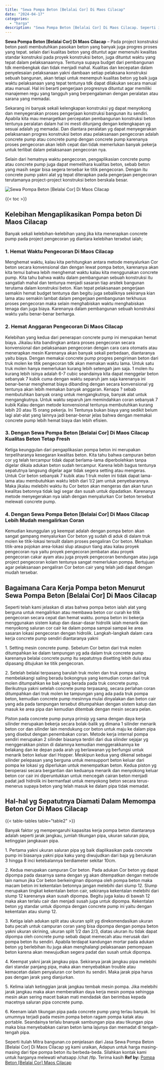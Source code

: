 ```yaml
---
title: "Sewa Pompa Beton [Belalai Cor] Di Maos Cilacap"
date: "2024-04-17"
categories: 
  - "harga"
description: "Sewa Pompa Beton [Belalai Cor] Di Maos Cilacap. Seperti itulah Mitra bangunan.co penjelasan dari Jasa Sewa Pompa Beton [Belalai Cor] Di Maos Cilacap yg kam..."
---
```


**Sewa Pompa Beton \[Belalai Cor\] Di Maos Cilacap** – Pada project konstruksi beton pasti membutuhkan pasokan beton yang banyak juga progres proses yang tepat. selain dari kualitas beton yang dituntut agar memenuhi kwalitas standar konstruksi pada proyek konstruksi beton, juga dituntut waktu yang tepat dalam pelaksanaannya. Tentunya supaya budget dari pembangunan tdk membengkak dan tidak menjadi mahal. Kualitas dan kecepatan dalam penyelesaian pelaksanaan yakni dambaan setiap pelaksana konstruksi sebuah bangunan, akan tetapi untuk menempuh kualitas beton yg baik juga waktu pelaksanaan yang tepat tentunya tdk dapat dilakukan secara manual atau manual. Hal ini berarti pengerjaan progresnya dituntut agar memiliki manajemen regu yang tangguh yang berpengalaman dengan peralatan atau sarana yang memadai.

Sekarang ini banyak sekali kelengkapan konstruksi yg dapat menyokong dan menyegerakan proses pengerjaan konstruksi bangunan itu sendiri. Apabila kita mau menargetkan percepatan pembangunan konstruksi beton tentunya peralatan dalam hal ini mesti ditunjang dengan kelengkapan yg sesuai adalah yg memadai. Dan diantara peralatan yg dapat menyegerakan pelaksanaan progres konstruksi beton atau pelaksanaan pengecoran adalah concrete pump atau concrete pump dengan concrete pump karenanya proses pengecoran akan lebih cepat dan tidak memerlukan banyak pekerja untuk terlibat dalam pelaksanaan pengecoran nya.

Selain dari hematnya waktu pengecoran, pengaplikasian concrete pump atau concrete pump juga dapat memelihara kualitas beton, sebab beton yang masih segar bisa segera tersebar ke titik pengecoran. Dengan itu concrete pump yakni alat yg tepat diterapkan pada pengerjaan pengecoran terutamanya project-project konstruksi beton berskala besar.

![Sewa Pompa Beton [Belalai Cor] Di Maos Cilacap](/images/sewa-concrete-pump-38.png)

{{< toc >}}

## Kelebihan Mengaplikasikan Pompa beton Di Maos Cilacap

Banyak sekali kelebihan-kelebihan yang jika kita menerapkan concrete pump pada project pengecoran yg diantara kelebihan tersebut ialah;

### 1\. Hemat Waktu Pengecoran Di Maos Cilacap

Menghemat waktu, kalau kita perhitungkan antara metode menyalurkan Cor beton secara konvensional dan dengan lewat pompa beton, karenanya akan kita temui bahwa lebih menghemat waktu kalau kita menggunakan concrete pump. Kita tahu bahwa waktu dalam pembangunan sebuah konstruksi itu sangatlah mahal dan tentunya menjadi sasaran tiap arsitek bangunan terutama dalam konstruksi beton. Kian tepat pelaksanaan pengerjaan semakin hemat budget tentunya dan begitu juga sebaliknya sekiranya kian lama atau semakin lambat dalam pengerjaan pembangunan terkhusus proses pengecoran maka selain menghabiskan waktu menghabiskan tenaga dan juga biaya. Karenanya dalam pembangunan sebuah konstruksi waktu yaitu benar-benar berharga.

### 2\. Hemat Anggaran Pengecoran Di Maos Cilacap

Kelebihan yang kedua dari penerapan concrete pump ini merupakan hemat biaya. Jikalau kita bandingkan antara proses pengecoran secara konvensional dan pelaksanaan pengecoran dengan cara cara otomatis atau menerapkan mesin Karenanya akan banyak sekali perbedaan, diantaranya yaitu biaya. Dengan memakai concrete pump progres pengiriman beton dari truk molen ke titik pengecoran tdk akan memakan waktu lama. Untuk satu truk molen hanya memerlukan kurang lebih setengah jam saja. 1 molen itu kurang lebih isinya adalah 6-7 cubic seandainya kita dapat menggelar beton sebanyak 7 kubik cuma dengan waktu separuh jam saja karenanya ini benar-benar menghemat biaya dibanding dengan secara konvensional yg tentunya akan lebih memakan banyak anggaran. Kenapa ? sebab membutuhkan banyak orang untuk mengangkutnya, banyak alat untuk mengangkutnya. Untuk waktu separuh jam memindahkan coran sebanyak 7 kubik Kalau dengan metode konvensional tentunya membutuhkan kurang lebih 20 atau 15 orang pekerja. Ini Tentunya bukan biaya yang sedikit belum lagi alat-alat yang lainnya jadi benar-benar jelas bahwa dengan memakai concrete pump lebih hemat biaya dan lebih efisien.

### 3\. Dengan Sewa Pompa Beton \[Belalai Cor\] Di Maos Cilacap Kualitas Beton Tetap Fresh

Ketiga keunggulan dari pengaplikasian pompa beton ini merupakan terpeliharanya kesegaran kwalitas beton. Kita tahu bahwa campuran beton cor yg telah tercampur tidak dapat berlama-lama diperbolehkan tanpa digelar dikala adukan beton sudah tercampur. Karena lebih bagus tentunya sepatutnya langsung digelar agar tidak segera setting atau mengeras. Untuk Cor beton sebanyak 7 kubik atau 1 truk molen ini tidak dapat lama-lama atau membutuhkan waktu lebih dari 1/2 jam untuk penyebarannya. Maka jikalau melebihi waktu itu Cor beton akan mengeras dan akan turun kwalitas betonnya tidak lagi segar dan susah untuk dipadatkan. Karenanya metode menyegerakan nya ialah dengan menyalurkan Cor beton tersebut melewati concrete pump.

### 4\. Dengan Sewa Pompa Beton \[Belalai Cor\] Di Maos Cilacap Lebih Mudah mengalirkan Coran

Kemudian keunggulan yg keempat adalah dengan pompa beton akan sangat gampang menyalurkan Cor beton yg sudah di aduk di dalam truk molen ke titik-lokasi tersulit dalam proses pengaliran Cor beton. Misalkan titik-area pojokan area-lokasi slup ataupun tiang atau kalau proyek pengecoran nya yaitu proyek pengecoran jembatan atau proyek pengecoran cakar ayam atau juga proyek pengecoran bendungan atau juga project pengecoran kolam tentunya sangat memerlukan pompa. Bertujuan agar pelaksanaan pengaliran Cor beton cair yang telah jadi dapat dengan mudah tersebar.

## Bagaimana Cara Kerja Pompa beton Menurut Sewa Pompa Beton \[Belalai Cor\] Di Maos Cilacap

Seperti telah kami jelaskan di atas bahwa pompa beton ialah alat yang berguna untuk mengalirkan atau membawa beton cor curah ke titik pengecoran secara cepat dan hemat waktu. pompa beton ini bekerja menggunakan sistem katup dan dasar-dasar hidrolik ialah menarik dan menyokong saluran cor cair ke dalam pompa sampai sampai ke area sasaran lokasi pengecoran dengan hidrolik. Langkah-langkah dalam cara kerja concrete pump sendiri diantaranya yakni

1\. Setting mesin concrete pump. Sebelum Cor beton dari truk molen ditumpahkan ke dalam tampungan yg ada dalam truk concrete pump karenanya belalai concrete pump itu sepatutnya disetting lebih dulu atau dipasang ditujukan ke titik pengecoran.

2\. Setelah belalai terpasang barulah truk molen dan truk pompa saling membelakangi saling beradu bokongnya yang kemudian coran dari truk molen ditumpahkan ke bak yang berada pada truk concrete pump. Berikutnya yakni setelah concrete pump terpasang, secara perlahan coran ditumpahkan dari truk molen ke tampungan yang ada pada truk pompa beton, kemudian concrete pump mesinnya mulai dinyalakan dan beton cair yang ada pada tampungan tersebut ditumpahkan dengan sistem katup dan masuk ke area pipa dan kemudian ditembak dengan mesin secara pelan.

Piston pada concrete pump punya prinsip yg sama dengan daya kerja silinder merupakan bekerja secara bolak-balik yg dimana 1 silinder menarik beton cor dan silinder lain mendukung cor beton untuk maju ke dalam pipa yang disebut dengan penembakan coran. Metode kerja internal pompa sendiri merupakan 2 silinder biasanya terdiri dari dua silinder sejajar yg menggerakkan piston di dalamnya kemudian menggerakkannya ke belakang dan ke depan pada arah yg berlawanan yg berfungsi untuk menarik beton keluar dari Hopper. Meskipun kedua yang dikenal sebagai silinder pelepasan yang berguna untuk mensupport beton keluar dari pompa ke lokasi yg diperlukan untuk menempatkan beton. Kedua piston yg beroperasi secara bergantian dan keduanya menarik dan menyokong keluar beton cor cair ini diperuntukkan untuk mencegah cairan beton menjadi padat jadi hidrolik ini bermanfaat untuk menyokong beton secara terus-menerus supaya beton yang telah masuk ke dalam pipa tidak memadat.

## Hal-hal yg Sepatutnya Diamati Dalam Memompa Beton Cor Di Maos Cilacap

{{< table-tables table="table2" >}}

Banyak faktor yg mempengaruhi kapasitas kerja pompa beton diantaranya adalah seperti jarak jangkau, jumlah tikungan pipa, ukuran saluran pipa, ketinggian jangkauan pipa.

1\. Pertama yakni ukuran saluran pipa yg baik diaplikasikan pada concrete pump ini biasanya yakni pipa kaku yang diwujudkan dari baja yg berukuran 3 hingga 8 inci ketebalannya berdiameter sekitar 10cm.

2\. Kedua merupakan campuran Cor beton. Pada adukan Cor beton yg dapat dipompa pada dasarnya sama dengan yg akan ditempatkan dengan metode lain namun jika Cor beton berkeinginan dipompa oleh pompa beton maka macam beton ini kekentalan betonnya jangan melebihi dari slump 12. Slump merupakan tingkat kekentalan beton cair, sekiranya kekentalan melebihi dari slump 12 karenanya akan susah dipompa. Begitu juga kalau di bawah 12 maka akan terlalu cair dan menjadi susah juga untuk dipompa. Kekentalan beton yg standar untuk dipompa dengan concrete pump ini yaitu dengan kekentalan atau slump 12.

3\. Ketiga ialah adukan split atau ukuran split yg direkomendasikan ukuran batu pecah untuk campuran coran yang bisa dipompa dengan pompa beton yakni ukuran skrining, ukuran split 1/2 dan 2/3, diatas ukuran itu tidak dapat dipompa oleh concrete pump sebab dapat memecah atau merusak dari pompa beton itu sendiri. Apabila terdapat kandungan mortar pada adukan beton yg berlebihan itu juga akan menghalangi pelaksanaan pemompaan beton karena akan mewujudkan segera padat dan susah untuk dipompa.

4\. Keempat yakni jarak jangkau pipa. Sekiranya jarak jangkau pipa melebihi dari standar panjang pipa, maka akan menyebabkan trouble atau kemacetan dalam penyaluran cor beton itu sendiri. Maka jarak pipa harus pas dengan jarak yang dianjurkan.

5\. Kelima ialah ketinggian jarak jangkau tembak mesin pompa. Jika melebihi jarak jangkau maka akan memberatkan daya kerja mesin pompa sehingga mesin akan sering macet bakan mati mendadak dan berimbas kepada macetnya saluran pipa concrete pump.

6\. Keenam ialah tikungan pipa pada concrete pump yang terlau banyak. Ini umumnya terjadi pada mesim pompa beton ragam pompa katak atau portable. Seandainya terlalu bnanyak sambungan pipa atau tikungan pipa maka bisa menyebabkan cairan beton lama lajunya dan memadat di tengah-tengah pipa.

Seperti itulah Mitra bangunan.co penjelasan dari Jasa Sewa Pompa Beton \[Belalai Cor\] Di Maos Cilacap yg kami uraikan, Adapun untuk harga masing-masing dari tipe pompa beton itu berbeda-beda. Silahkan kontak kami untuk harganya melewati whatsapp /chat /tlp. Terima kasih
**Ref by:** [Pompa Beton [Belalai Cor] Maos Cilacap](https://id.wikipedia.org/wiki/Pompa)
